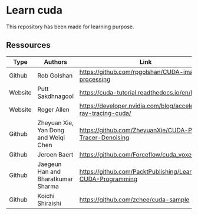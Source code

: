 # Learn cuda

This repository has been made for learning purpose.

## Ressources


| Type    | Authors                              | Link                                                            |
|---------|--------------------------------------|-----------------------------------------------------------------|
| Github  | Rob Golshan                          | https://github.com/rpgolshan/CUDA-image-processing              |
| Website | Putt Sakdhnagool                     | https://cuda-tutorial.readthedocs.io/en/latest/                 |
| Website | Roger Allen                          | https://developer.nvidia.com/blog/accelerated-ray-tracing-cuda/ |
| Github  | Zheyuan Xie, Yan Dong and Weiqi Chen | https://github.com/ZheyuanXie/CUDA-Path-Tracer-Denoising        |
| Github  | Jeroen Baert                         | https://github.com/Forceflow/cuda_voxelizer                     |
| Github  | Jaegeun Han and Bharatkumar Sharma   | https://github.com/PacktPublishing/Learn-CUDA-Programming       |
| Github  | Koichi Shiraishi                     | https://github.com/zchee/cuda-sample                            |